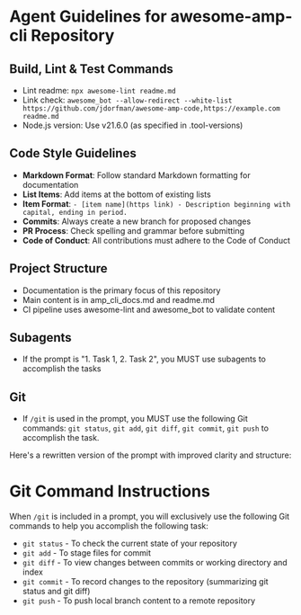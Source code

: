 # Agent Guidelines for awesome-amp-cli Repository

## Build, Lint & Test Commands
- Lint readme: `npx awesome-lint readme.md`
- Link check: `awesome_bot --allow-redirect --white-list https://github.com/jdorfman/awesome-amp-code,https://example.com readme.md`
- Node.js version: Use v21.6.0 (as specified in .tool-versions)

## Code Style Guidelines
- **Markdown Format**: Follow standard Markdown formatting for documentation
- **List Items**: Add items at the bottom of existing lists
- **Item Format**: `- [item name](https link) - Description beginning with capital, ending in period.`
- **Commits**: Always create a new branch for proposed changes
- **PR Process**: Check spelling and grammar before submitting
- **Code of Conduct**: All contributions must adhere to the Code of Conduct

## Project Structure
- Documentation is the primary focus of this repository
- Main content is in amp_cli_docs.md and readme.md
- CI pipeline uses awesome-lint and awesome_bot to validate content

## Subagents
- If the prompt is "1. Task 1, 2. Task 2", you MUST use subagents to accomplish the tasks

## Git
- If `/git` is used in the prompt, you MUST use the following Git commands: `git status`, `git add`, `git diff`, `git commit`, `git push` to accomplish the task.

Here's a rewritten version of the prompt with improved clarity and structure:

# Git Command Instructions

When `/git` is included in a prompt, you will exclusively use the following Git commands to help you accomplish the following task:

- `git status` - To check the current state of your repository
- `git add` - To stage files for commit
- `git diff` - To view changes between commits or working directory and index
- `git commit` - To record changes to the repository (summarizing git status and git diff)
- `git push` - To push local branch content to a remote repository
